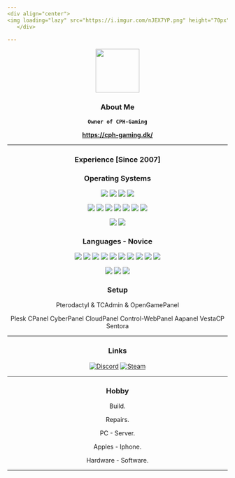 ```yaml
---
<div align="center">
<img loading="lazy" src="https://i.imgur.com/nJEX7YP.png" height="70px">
   </div>

---
```


<div align="center">
   </div>

   <div align="center">
   <img loading="lazy" src="https://i.imgur.com/4m37cP3.png" height="100px">

   <h3>About Me</h3>

   **`Owner of CPH-Gaming`**
  
   **https://cph-gaming.dk/**
</div>

---
<div align="center">
<h3>Experience [Since 2007]<h3> 

<h3>Operating Systems</h3>
<p>
<img src="https://img.shields.io/badge/Windows-0078D6?style=flat-square&logo=Windows&logoColor=white"> 
<img src="https://img.shields.io/badge/Windows%2011-0078D4?style=flat-square&logo=Windows%2011&logoColor=white">
<img src="https://img.shields.io/badge/Windows Server-12a6ae?style=flat-square&logo=Server&logoColor=white">  
<img src="https://img.shields.io/badge/Hyper V-0078D4?style=flat-square&logo=Hyper-V&logoColor=white">
<p>     
<img src="https://img.shields.io/badge/Linux-FCC624?style=flat-square&logo=linux&logoColor=black"> 
<img src="https://img.shields.io/badge/Ubuntu-E95420?style=flat-square&logo=ubuntu&logoColor=white"> 
<img src="https://img.shields.io/badge/Debian-A81D33?style=flat-square&logo=debian&logoColor=white"> 
<img src="https://img.shields.io/badge/Red%20Hat-EE0000?style=flat-square&logo=redhat&logoColor=white"> 
<img src="https://img.shields.io/badge/Cent%20OS-262577?style=flat-square&logo=CentOS&logoColor=white">
<img src="https://img.shields.io/badge/Alma%20Linux-262577?style=flat-square&logo=CentOS&logoColor=white">
<img src="https://img.shields.io/badge/Proxmox-e57000?style=flat-square&logo=Proxmox&logoColor=white">
<p>
<img src="https://img.shields.io/badge/VirtualBox-183A61?logo=virtualbox&logoColor=white&style=flat-square">   
<img src="https://img.shields.io/badge/VMware-607078?style=flat-square&logo=vmware&logoColor=white">
</p>
<h3>Languages - Novice</h3>
<p>
<img src="https://img.shields.io/badge/PHP-6e81b6?style=flat-square&logo=PHP&logoColor=white">
<img src="https://img.shields.io/badge/HTML-239120?style=flat-square&logo=html5&logoColor=white">
<img src="https://img.shields.io/badge/CSS-239120?&style=flat-square&logo=css3&logoColor=white">
<img src="https://img.shields.io/badge/CSharp-9a4993?style=flat-square&logo=C-Sharpcode&logoColor=white">
<img src="https://img.shields.io/badge/Apache-d12127?style=flat-square&logo=Apache&logoColor=white">
<img src="https://img.shields.io/badge/NGINX-009639?logo=NGINX&style=flat-square&logoColor=white">
<img src="https://img.shields.io/badge/MySQL-4479A1?style=flat-square&logo=MySQL&logoColor=white">
<img src="https://img.shields.io/badge/MariaDB-b99d76?style=flat-square&logo=MariaDB&logoColor=white">
<img src="https://img.shields.io/badge/Editor%20Config-E0EFEF?style=flat-square&logo=editorconfig&logoColor=000"> 
<img src="https://img.shields.io/badge/SourcePawn-f69e1d?style=flat-square&logo=SourcePawncode&logoColor=white">
<p>
<img src="https://img.shields.io/badge/Visual_Studio_Code-007ACC?style=flat-square&logo=visual%20studio%20code&logoColor=white">
<img src="https://img.shields.io/badge/Sublime Text-ff9800?style=flat-square&logo=Sublime Textcode&logoColor=white">
<img src="https://img.shields.io/badge/Notepad++-a9f37e?style=flat-square&logo=Notepad++code&logoColor=white">
<h3>Setup</h3>
<p>
Pterodactyl & TCAdmin & OpenGamePanel

Plesk
CPanel
CyberPanel
CloudPanel
Control-WebPanel
Aapanel
VestaCP
Sentora

</p>
</div>

---

<div align="center">
  <h3>Links</h3>
  
  <a target="_blank" href="https://discord.com/users/280453207707090954"><img src="https://img.shields.io/static/v1?label=&message=Discord&color=161B22&style=for-the-badge&logo=discord" alt="Discord" /></a>
  <a target="_blank" href="https://steamcommunity.com/profiles/76561198025857049"><img src="https://img.shields.io/static/v1?label=&message=Steam&color=161B22&style=for-the-badge&logo=Steam" alt="Steam" /></a>
</div>

---
<div align="center">
  <h3>Hobby</h3>
<p>
Build.
<p>
Repairs.
<p>
PC - Server.
<p>
Apples - Iphone.
<p>
Hardware - Software.

---
</p>
</div>
  
